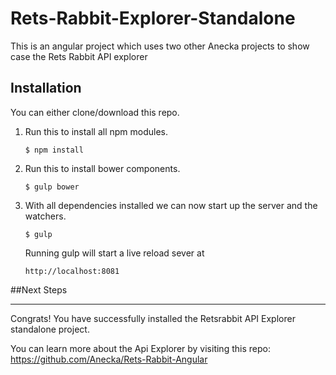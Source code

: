 
# Rets-Rabbit-Explorer-Standalone
This is an angular project which uses two other Anecka projects to show case the Rets Rabbit API explorer

## Installation
You can either clone/download this repo.


1. Run this to install all npm modules.

	```
	$ npm install
	```

2. Run this to install bower components.

	```
	$ gulp bower
	```

3. With all dependencies installed we can now start up 	the server and the watchers.

	```
	$ gulp
	```

	Running gulp will start a live reload sever at 

	```
	http://localhost:8081
	```
	
##Next Steps
***

Congrats! You have successfully installed the Retsrabbit API Explorer standalone project.

You can learn more about the Api Explorer by visiting this repo: <https://github.com/Anecka/Rets-Rabbit-Angular>

